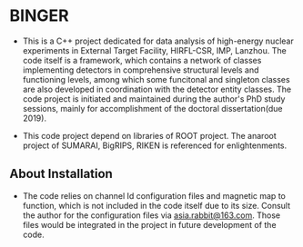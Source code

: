 # BINGER
* This is a C++ project dedicated for data analysis of high-energy nuclear experiments in External Target Facility, HIRFL-CSR, IMP, Lanzhou. The code itself is a framework, which contains a network of classes implementing detectors in comprehensive structural levels and functioning levels, among which some funcitonal and singleton classes are also developed in coordination with the detector entity classes. The code project is initiated and maintained during the author's PhD study sessions, mainly for accomplishment of the doctoral dissertation(due 2019).

* This code project depend on libraries of ROOT project. The anaroot project of SUMARAI, BigRIPS, RIKEN is referenced for enlightenments.

## About Installation
* The code relies on channel Id configuration files and magnetic map to function, which is not included in the code itself due to its size. Consult the author for the configuration files via asia.rabbit@163.com. Those files would be integrated in the project in future development of the code.

